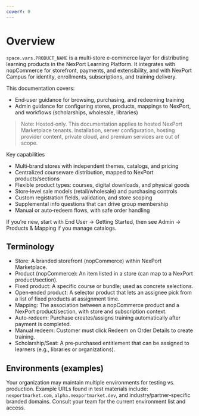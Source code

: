 ```yaml
---
coverY: 0
---
```


# Overview

<code class="expression">space.vars.PRODUCT_NAME</code> is a multi‑store e‑commerce layer for distributing learning products in the NexPort Learning Platform. It integrates with nopCommerce for storefront, payments, and extensibility, and with NexPort Campus for identity, enrollments, subscriptions, and training delivery.

This documentation covers:

* End‑user guidance for browsing, purchasing, and redeeming training
* Admin guidance for configuring stores, products, mappings to NexPort, and workflows (scholarships, wholesale, libraries)

> Note: Hosted‑only. This documentation applies to hosted NexPort Marketplace tenants. Installation, server configuration, hosting provider content, private cloud, and premium services are out of scope.

Key capabilities

* Multi‑brand stores with independent themes, catalogs, and pricing
* Centralized courseware distribution, mapped to NexPort products/sections
* Flexible product types: courses, digital downloads, and physical goods
* Store‑level sale models (retail/wholesale) and purchasing controls
* Custom registration fields, validation, and store scoping
* Supplemental info questions that can drive group membership
* Manual or auto‑redeem flows, with safe order handling

If you’re new, start with End User → Getting Started, then see Admin → Products & Mapping if you manage catalogs.

## Terminology

* Store: A branded storefront (nopCommerce) within NexPort Marketplace.
* Product (nopCommerce): An item listed in a store (can map to a NexPort product/section).
* Fixed product: A specific course or bundle; used as concrete selections.
* Open‑ended product: A selector product that lets an assignee pick from a list of fixed products at assignment time.
* Mapping: The association between a nopCommerce product and a NexPort product/section, with store and subscription context.
* Auto‑redeem: Purchase creates/assigns training automatically after payment is completed.
* Manual redeem: Customer must click Redeem on Order Details to create training.
* Scholarship/Seat: A pre‑purchased entitlement that can be assigned to learners (e.g., libraries or organizations).

## Environments (examples)

Your organization may maintain multiple environments for testing vs. production. Example URLs found in test materials include: `nexportmarket.com`, `alpha.nexportmarket.dev`, and industry/partner‑specific branded domains. Consult your team for the current environment list and access.
